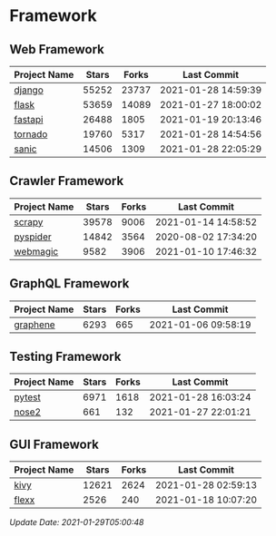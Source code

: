 # Framework

## Web Framework
| Project Name | Stars | Forks | Last Commit |
| ------------ | ----- | ----- | ----------- |
| [django](https://github.com/django/django) | 55252 | 23737 | 2021-01-28 14:59:39 |
| [flask](https://github.com/pallets/flask) | 53659 | 14089 | 2021-01-27 18:00:02 |
| [fastapi](https://github.com/tiangolo/fastapi) | 26488 | 1805 | 2021-01-19 20:13:46 |
| [tornado](https://github.com/tornadoweb/tornado) | 19760 | 5317 | 2021-01-28 14:54:56 |
| [sanic](https://github.com/sanic-org/sanic) | 14506 | 1309 | 2021-01-28 22:05:29 |

## Crawler Framework
| Project Name | Stars | Forks | Last Commit |
| ------------ | ----- | ----- | ----------- |
| [scrapy](https://github.com/scrapy/scrapy) | 39578 | 9006 | 2021-01-14 14:58:52 |
| [pyspider](https://github.com/binux/pyspider) | 14842 | 3564 | 2020-08-02 17:34:20 |
| [webmagic](https://github.com/code4craft/webmagic) | 9582 | 3906 | 2021-01-10 17:46:32 |

## GraphQL Framework
| Project Name | Stars | Forks | Last Commit |
| ------------ | ----- | ----- | ----------- |
| [graphene](https://github.com/graphql-python/graphene) | 6293 | 665 | 2021-01-06 09:58:19 |

## Testing Framework
| Project Name | Stars | Forks | Last Commit |
| ------------ | ----- | ----- | ----------- |
| [pytest](https://github.com/pytest-dev/pytest) | 6971 | 1618 | 2021-01-28 16:03:24 |
| [nose2](https://github.com/nose-devs/nose2) | 661 | 132 | 2021-01-27 22:01:21 |

## GUI Framework
| Project Name | Stars | Forks | Last Commit |
| ------------ | ----- | ----- | ----------- |
| [kivy](https://github.com/kivy/kivy) | 12621 | 2624 | 2021-01-28 02:59:13 |
| [flexx](https://github.com/flexxui/flexx) | 2526 | 240 | 2021-01-18 10:07:20 |

*Update Date: 2021-01-29T05:00:48*